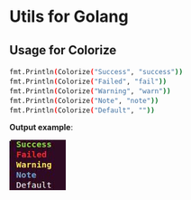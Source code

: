 # Utils for Golang


## Usage for Colorize

```bash
fmt.Println(Colorize("Success", "success"))
fmt.Println(Colorize("Failed", "fail"))
fmt.Println(Colorize("Warning", "warn"))
fmt.Println(Colorize("Note", "note"))
fmt.Println(Colorize("Default", ""))
```

**Output example**:

![](./images/color-print.jpg)